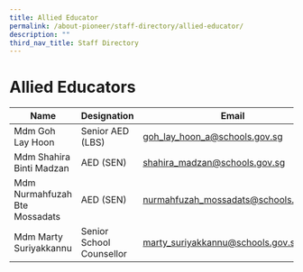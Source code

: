 ```yaml
---
title: Allied Educator
permalink: /about-pioneer/staff-directory/allied-educator/
description: ""
third_nav_title: Staff Directory
---
```

# Allied Educators

| Name                          | Designation              | Email                                |
|-------------------------------|--------------------------|--------------------------------------|
| Mdm Goh Lay Hoon              | Senior AED (LBS)         | goh_lay_hoon_a@schools.gov.sg        |
| Mdm Shahira Binti Madzan      | AED (SEN)                | shahira_madzan@schools.gov.sg        |
| Mdm Nurmahfuzah Bte Mossadats | AED (SEN)                | nurmahfuzah_mossadats@schools.gov.sg |
| Mdm Marty Suriyakkannu        | Senior School Counsellor | marty_suriyakkannu@schools.gov.sg    |
